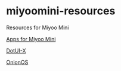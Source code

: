 # miyoomini-resources
Resources for Miyoo Mini

[Apps for Miyoo Mini](https://github.com/anzz1/miyoomini-apps)

[DotUI-X](https://github.com/anzz1/DotUI-X)

[OnionOS](https://github.com/OnionUI/Onion)
